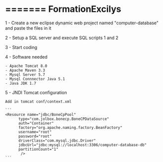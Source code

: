 =======
FormationExcilys
================

1 - Create a new eclipse dynamic web project named "computer-database" and paste the files in it

2 - Setup a SQL server and execute SQL scripts 1 and 2

3 - Start coding

4 - Software needed

	- Apache Tomcat 8.0
	- Apache Maven 3.3
	- Mysql Server 5.7
	- Mysql Connnector Java 5.1
	- Java JDK 1.7
	
5 - JNDI Tomcat configuration

	Add in tomcat conf/context.xml
	
	```
	<Resource name="jdbc/BoneCpPool"
          type="com.jolbox.bonecp.BoneCPDataSource"
          auth="Container"
          factory="org.apache.naming.factory.BeanFactory"
          username="root"
          password="root"
          driverClass="com.mysql.jdbc.Driver"
          jdbcUrl="jdbc:mysql://localhost:3306/computer-database-db"
          partitionCount="1"
           />
	```